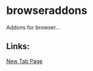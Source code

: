 # browseraddons
Addons for browser...

## Links:
[New Tab Page](https://glitchiethedev.github.io/browseraddons/new-tab-page.html)
